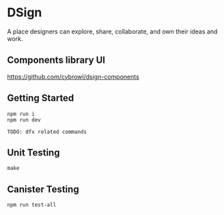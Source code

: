 # DSign

A place designers can explore, share, collaborate, and own their ideas and work.

## Components library UI
https://github.com/cybrowl/dsign-components


## Getting Started
```
npm run i
npm run dev

TODO: dfx related commands
```

## Unit Testing
```
make
```

## Canister Testing
```
npm run test-all
```